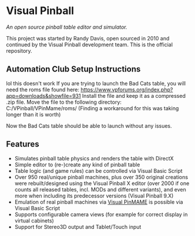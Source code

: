 # Visual Pinball

*An open source pinball table editor and simulator.*

This project was started by Randy Davis, open sourced in 2010 and continued by the Visual Pinball development team. This is the official repository.

## Automation Club Setup Instructions
lol this doesn't work
If you are trying to launch the Bad Cats table, you will need the roms file found here: https://www.vpforums.org/index.php?app=downloads&showfile=931
Install the file and keep it as a compressed .zip file. Move the file to the following directory: C:/VPinball/VPinMame/roms/ (Finding a workaround for this was taking longer than it is worth)

Now the Bad Cats table should be able to launch without any issues.

## Features

- Simulates pinball table physics and renders the table with DirectX
- Simple editor to (re-)create any kind of pinball table
- Table logic (and game rules) can be controlled via Visual Basic Script
- Over 950 real/unique pinball machines, plus over 350 original creations were rebuilt/designed using the Visual Pinball X editor (over 2000 if one counts all released tables, incl. MODs and different variants), and even more when including its predecessor versions (Visual Pinball 9.X)
- Emulation of real pinball machines via [Visual PinMAME](https://github.com/vpinball/pinmame) is possible via Visual Basic Script
- Supports configurable camera views (for example for correct display in virtual cabinets)
- Support for Stereo3D output and Tablet/Touch input
